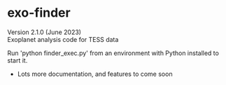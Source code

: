 # exo-finder
Version 2.1.0 (June 2023) <br>
Exoplanet analysis code for TESS data

Run 'python finder_exec.py' from an environment with Python installed to start it.
- Lots more documentation, and features to come soon
